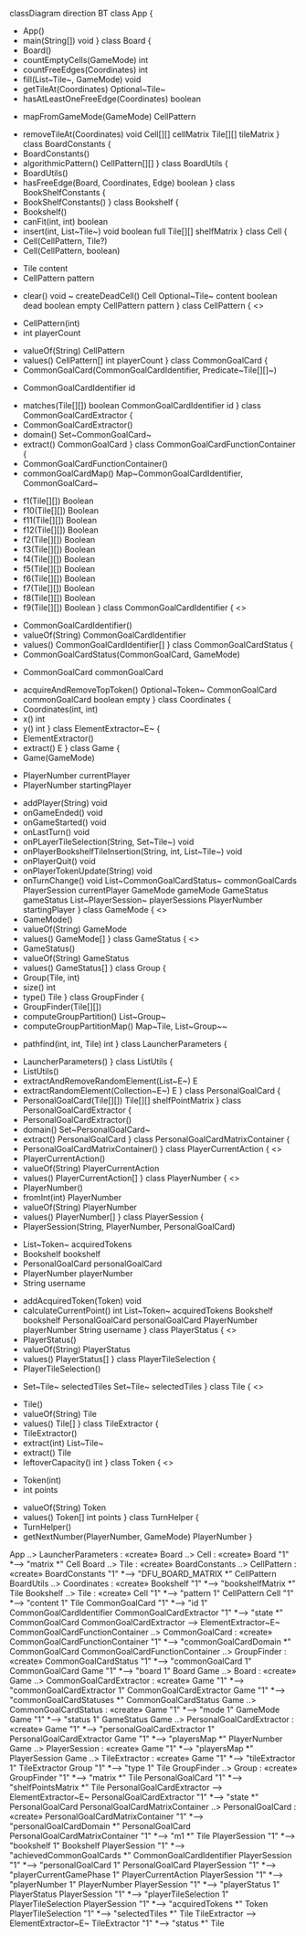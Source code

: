 classDiagram
direction BT
class App {
  + App() 
  + main(String[]) void
}
class Board {
  + Board() 
  + countEmptyCells(GameMode) int
  + countFreeEdges(Coordinates) int
  + fill(List~Tile~, GameMode) void
  + getTileAt(Coordinates) Optional~Tile~
  + hasAtLeastOneFreeEdge(Coordinates) boolean
  - mapFromGameMode(GameMode) CellPattern
  + removeTileAt(Coordinates) void
   Cell[][] cellMatrix
   Tile[][] tileMatrix
}
class BoardConstants {
  + BoardConstants() 
  + algorithmicPattern() CellPattern[][]
}
class BoardUtils {
  + BoardUtils() 
  + hasFreeEdge(Board, Coordinates, Edge) boolean
}
class BookShelfConstants {
  + BookShelfConstants() 
}
class Bookshelf {
  + Bookshelf() 
  + canFit(int, int) boolean
  + insert(int, List~Tile~) void
   boolean full
   Tile[][] shelfMatrix
}
class Cell {
  + Cell(CellPattern, Tile?) 
  + Cell(CellPattern, boolean) 
  - Tile content
  - CellPattern pattern
  + clear() void
  ~ createDeadCell() Cell
   Optional~Tile~ content
   boolean dead
   boolean empty
   CellPattern pattern
}
class CellPattern {
<<enumeration>>
  - CellPattern(int) 
  - int playerCount
  + valueOf(String) CellPattern
  + values() CellPattern[]
   int playerCount
}
class CommonGoalCard {
  + CommonGoalCard(CommonGoalCardIdentifier, Predicate~Tile[][]~) 
  - CommonGoalCardIdentifier id
  + matches(Tile[][]) boolean
   CommonGoalCardIdentifier id
}
class CommonGoalCardExtractor {
  + CommonGoalCardExtractor() 
  + domain() Set~CommonGoalCard~
  + extract() CommonGoalCard
}
class CommonGoalCardFunctionContainer {
  + CommonGoalCardFunctionContainer() 
  + commonGoalCardMap() Map~CommonGoalCardIdentifier, CommonGoalCard~
  - f1(Tile[][]) Boolean
  - f10(Tile[][]) Boolean
  - f11(Tile[][]) Boolean
  - f12(Tile[][]) Boolean
  - f2(Tile[][]) Boolean
  - f3(Tile[][]) Boolean
  - f4(Tile[][]) Boolean
  - f5(Tile[][]) Boolean
  - f6(Tile[][]) Boolean
  - f7(Tile[][]) Boolean
  - f8(Tile[][]) Boolean
  - f9(Tile[][]) Boolean
}
class CommonGoalCardIdentifier {
<<enumeration>>
  + CommonGoalCardIdentifier() 
  + valueOf(String) CommonGoalCardIdentifier
  + values() CommonGoalCardIdentifier[]
}
class CommonGoalCardStatus {
  + CommonGoalCardStatus(CommonGoalCard, GameMode) 
  - CommonGoalCard commonGoalCard
  + acquireAndRemoveTopToken() Optional~Token~
   CommonGoalCard commonGoalCard
   boolean empty
}
class Coordinates {
  + Coordinates(int, int) 
  + x() int
  + y() int
}
class ElementExtractor~E~ {
  + ElementExtractor() 
  + extract() E
}
class Game {
  + Game(GameMode) 
  - PlayerNumber currentPlayer
  - PlayerNumber startingPlayer
  + addPlayer(String) void
  + onGameEnded() void
  + onGameStarted() void
  + onLastTurn() void
  + onPLayerTileSelection(String, Set~Tile~) void
  + onPlayerBookshelfTileInsertion(String, int, List~Tile~) void
  + onPlayerQuit() void
  + onPlayerTokenUpdate(String) void
  + onTurnChange() void
   List~CommonGoalCardStatus~ commonGoalCards
   PlayerSession currentPlayer
   GameMode gameMode
   GameStatus gameStatus
   List~PlayerSession~ playerSessions
   PlayerNumber startingPlayer
}
class GameMode {
<<enumeration>>
  + GameMode() 
  + valueOf(String) GameMode
  + values() GameMode[]
}
class GameStatus {
<<enumeration>>
  + GameStatus() 
  + valueOf(String) GameStatus
  + values() GameStatus[]
}
class Group {
  + Group(Tile, int) 
  + size() int
  + type() Tile
}
class GroupFinder {
  + GroupFinder(Tile[][]) 
  + computeGroupPartition() List~Group~
  + computeGroupPartitionMap() Map~Tile, List~Group~~
  - pathfind(int, int, Tile) int
}
class LauncherParameters {
  + LauncherParameters() 
}
class ListUtils {
  + ListUtils() 
  + extractAndRemoveRandomElement(List~E~) E
  + extractRandomElement(Collection~E~) E
}
class PersonalGoalCard {
  + PersonalGoalCard(Tile[][]) 
   Tile[][] shelfPointMatrix
}
class PersonalGoalCardExtractor {
  + PersonalGoalCardExtractor() 
  + domain() Set~PersonalGoalCard~
  + extract() PersonalGoalCard
}
class PersonalGoalCardMatrixContainer {
  + PersonalGoalCardMatrixContainer() 
}
class PlayerCurrentAction {
<<enumeration>>
  + PlayerCurrentAction() 
  + valueOf(String) PlayerCurrentAction
  + values() PlayerCurrentAction[]
}
class PlayerNumber {
<<enumeration>>
  + PlayerNumber() 
  + fromInt(int) PlayerNumber
  + valueOf(String) PlayerNumber
  + values() PlayerNumber[]
}
class PlayerSession {
  + PlayerSession(String, PlayerNumber, PersonalGoalCard) 
  - List~Token~ acquiredTokens
  - Bookshelf bookshelf
  - PersonalGoalCard personalGoalCard
  - PlayerNumber playerNumber
  - String username
  + addAcquiredToken(Token) void
  + calculateCurrentPoint() int
   List~Token~ acquiredTokens
   Bookshelf bookshelf
   PersonalGoalCard personalGoalCard
   PlayerNumber playerNumber
   String username
}
class PlayerStatus {
<<enumeration>>
  + PlayerStatus() 
  + valueOf(String) PlayerStatus
  + values() PlayerStatus[]
}
class PlayerTileSelection {
  + PlayerTileSelection() 
  - Set~Tile~ selectedTiles
   Set~Tile~ selectedTiles
}
class Tile {
<<enumeration>>
  + Tile() 
  + valueOf(String) Tile
  + values() Tile[]
}
class TileExtractor {
  + TileExtractor() 
  + extract(int) List~Tile~
  + extract() Tile
  + leftoverCapacity() int
}
class Token {
<<enumeration>>
  - Token(int) 
  - int points
  + valueOf(String) Token
  + values() Token[]
   int points
}
class TurnHelper {
  + TurnHelper() 
  + getNextNumber(PlayerNumber, GameMode) PlayerNumber
}

App  ..>  LauncherParameters : «create»
Board  ..>  Cell : «create»
Board "1" *--> "matrix *" Cell 
Board  ..>  Tile : «create»
BoardConstants  ..>  CellPattern : «create»
BoardConstants "1" *--> "DFU_BOARD_MATRIX *" CellPattern 
BoardUtils  ..>  Coordinates : «create»
Bookshelf "1" *--> "bookshelfMatrix *" Tile 
Bookshelf  ..>  Tile : «create»
Cell "1" *--> "pattern 1" CellPattern 
Cell "1" *--> "content 1" Tile 
CommonGoalCard "1" *--> "id 1" CommonGoalCardIdentifier 
CommonGoalCardExtractor "1" *--> "state *" CommonGoalCard 
CommonGoalCardExtractor  -->  ElementExtractor~E~ 
CommonGoalCardFunctionContainer  ..>  CommonGoalCard : «create»
CommonGoalCardFunctionContainer "1" *--> "commonGoalCardDomain *" CommonGoalCard 
CommonGoalCardFunctionContainer  ..>  GroupFinder : «create»
CommonGoalCardStatus "1" *--> "commonGoalCard 1" CommonGoalCard 
Game "1" *--> "board 1" Board 
Game  ..>  Board : «create»
Game  ..>  CommonGoalCardExtractor : «create»
Game "1" *--> "commonGoalCardExtractor 1" CommonGoalCardExtractor 
Game "1" *--> "commonGoalCardStatuses *" CommonGoalCardStatus 
Game  ..>  CommonGoalCardStatus : «create»
Game "1" *--> "mode 1" GameMode 
Game "1" *--> "status 1" GameStatus 
Game  ..>  PersonalGoalCardExtractor : «create»
Game "1" *--> "personalGoalCardExtractor 1" PersonalGoalCardExtractor 
Game "1" *--> "playersMap *" PlayerNumber 
Game  ..>  PlayerSession : «create»
Game "1" *--> "playersMap *" PlayerSession 
Game  ..>  TileExtractor : «create»
Game "1" *--> "tileExtractor 1" TileExtractor 
Group "1" *--> "type 1" Tile 
GroupFinder  ..>  Group : «create»
GroupFinder "1" *--> "matrix *" Tile 
PersonalGoalCard "1" *--> "shelfPointsMatrix *" Tile 
PersonalGoalCardExtractor  -->  ElementExtractor~E~ 
PersonalGoalCardExtractor "1" *--> "state *" PersonalGoalCard 
PersonalGoalCardMatrixContainer  ..>  PersonalGoalCard : «create»
PersonalGoalCardMatrixContainer "1" *--> "personalGoalCardDomain *" PersonalGoalCard 
PersonalGoalCardMatrixContainer "1" *--> "m1 *" Tile 
PlayerSession "1" *--> "bookshelf 1" Bookshelf 
PlayerSession "1" *--> "achievedCommonGoalCards *" CommonGoalCardIdentifier 
PlayerSession "1" *--> "personalGoalCard 1" PersonalGoalCard 
PlayerSession "1" *--> "playerCurrentGamePhase 1" PlayerCurrentAction 
PlayerSession "1" *--> "playerNumber 1" PlayerNumber 
PlayerSession "1" *--> "playerStatus 1" PlayerStatus 
PlayerSession "1" *--> "playerTileSelection 1" PlayerTileSelection 
PlayerSession "1" *--> "acquiredTokens *" Token 
PlayerTileSelection "1" *--> "selectedTiles *" Tile 
TileExtractor  -->  ElementExtractor~E~ 
TileExtractor "1" *--> "status *" Tile 
